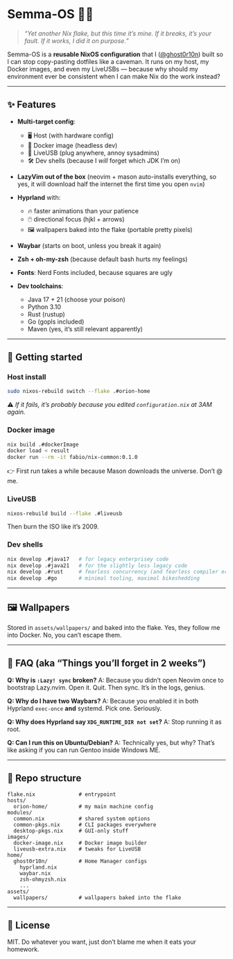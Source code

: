 # Semma-OS 🐧💀

> _“Yet another Nix flake, but this time it’s mine.
> If it breaks, it’s your fault. If it works, I did it on purpose.”_

Semma-OS is a **reusable NixOS configuration** that I ([@ghost0r10n](https://github.com/ghost0r10n)) built so I can stop copy-pasting dotfiles like a caveman. It runs on my host, my Docker images, and even my LiveUSBs — because why should my environment ever be consistent when I can make Nix do the work instead?

---

## ✨ Features

- **Multi-target config**:
  - 🖥️ Host (with hardware config)
  - 🐳 Docker image (headless dev)
  - 💾 LiveUSB (plug anywhere, annoy sysadmins)
  - 🛠️ Dev shells (because I _will_ forget which JDK I’m on)

- **LazyVim out of the box** (neovim + mason auto-installs everything, so yes, it will download half the internet the first time you open `nvim`)
- **Hyprland** with:
  - 🔥 faster animations than your patience
  - 🖱️ directional focus (hjkl + arrows)
  - 🖼️ wallpapers baked into the flake (portable pretty pixels)

- **Waybar** (starts on boot, unless you break it again)
- **Zsh + oh-my-zsh** (because default bash hurts my feelings)
- **Fonts**: Nerd Fonts included, because squares are ugly
- **Dev toolchains**:
  - Java 17 + 21 (choose your poison)
  - Python 3.10
  - Rust (rustup)
  - Go (gopls included)
  - Maven (yes, it’s still relevant apparently)

---

## 🚀 Getting started

### Host install

```bash
sudo nixos-rebuild switch --flake .#orion-home
```

⚠️ _If it fails, it’s probably because you edited `configuration.nix` at 3AM again._

### Docker image

```bash
nix build .#dockerImage
docker load < result
docker run --rm -it fabio/nix-common:0.1.0
```

👉 First run takes a while because Mason downloads the universe. Don’t @ me.

### LiveUSB

```bash
nixos-rebuild build --flake .#liveusb
```

Then burn the ISO like it’s 2009.

### Dev shells

```bash
nix develop .#java17   # for legacy enterprisey code
nix develop .#java21   # for the slightly less legacy code
nix develop .#rust     # fearless concurrency (and fearless compiler errors)
nix develop .#go       # minimal tooling, maximal bikeshedding
```

---

## 🖼️ Wallpapers

Stored in `assets/wallpapers/` and baked into the flake.
Yes, they follow me into Docker. No, you can’t escape them.

---

## 🔧 FAQ (aka “Things you’ll forget in 2 weeks”)

**Q: Why is `:Lazy! sync` broken?**
A: Because you didn’t open Neovim once to bootstrap Lazy.nvim. Open it. Quit. Then sync. It’s in the logs, genius.

**Q: Why do I have two Waybars?**
A: Because you enabled it in both Hyprland `exec-once` **and** systemd. Pick one. Seriously.

**Q: Why does Hyprland say `XDG_RUNTIME_DIR not set`?**
A: Stop running it as root.

**Q: Can I run this on Ubuntu/Debian?**
A: Technically yes, but why? That’s like asking if you can run Gentoo inside Windows ME.

---

## 📂 Repo structure

```
flake.nix              # entrypoint
hosts/
  orion-home/          # my main machine config
modules/
  common.nix           # shared system options
  common-pkgs.nix      # CLI packages everywhere
  desktop-pkgs.nix     # GUI-only stuff
images/
  docker-image.nix     # Docker image builder
  liveusb-extra.nix    # tweaks for LiveUSB
home/
  ghost0r10n/          # Home Manager configs
    hyprland.nix
    waybar.nix
    zsh-ohmyzsh.nix
    ...
assets/
  wallpapers/          # wallpapers baked into the flake
```

---

## 📝 License

MIT. Do whatever you want, just don’t blame me when it eats your homework.
